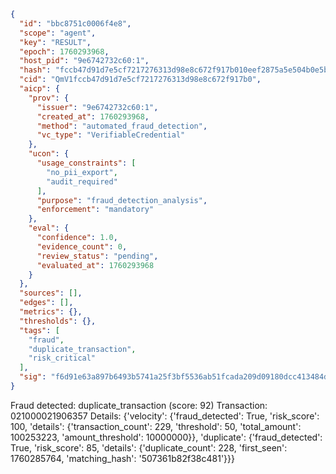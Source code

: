 ```json
{
  "id": "bbc8751c0006f4e8",
  "scope": "agent",
  "key": "RESULT",
  "epoch": 1760293968,
  "host_pid": "9e6742732c60:1",
  "hash": "fccb47d91d7e5cf7217276313d98e8c672f917b010eef2875a5e504b0e5b016a",
  "cid": "QmV1fccb47d91d7e5cf7217276313d98e8c672f917b0",
  "aicp": {
    "prov": {
      "issuer": "9e6742732c60:1",
      "created_at": 1760293968,
      "method": "automated_fraud_detection",
      "vc_type": "VerifiableCredential"
    },
    "ucon": {
      "usage_constraints": [
        "no_pii_export",
        "audit_required"
      ],
      "purpose": "fraud_detection_analysis",
      "enforcement": "mandatory"
    },
    "eval": {
      "confidence": 1.0,
      "evidence_count": 0,
      "review_status": "pending",
      "evaluated_at": 1760293968
    }
  },
  "sources": [],
  "edges": [],
  "metrics": {},
  "thresholds": {},
  "tags": [
    "fraud",
    "duplicate_transaction",
    "risk_critical"
  ],
  "sig": "f6d91e63a897b6493b5741a25f3bf5536ab51fcada209d09180dcc413484d764"
}
```

Fraud detected: duplicate_transaction (score: 92)
Transaction: 021000021906357
Details: {'velocity': {'fraud_detected': True, 'risk_score': 100, 'details': {'transaction_count': 229, 'threshold': 50, 'total_amount': 100253223, 'amount_threshold': 10000000}}, 'duplicate': {'fraud_detected': True, 'risk_score': 85, 'details': {'duplicate_count': 228, 'first_seen': 1760285764, 'matching_hash': '507361b82f38c481'}}}